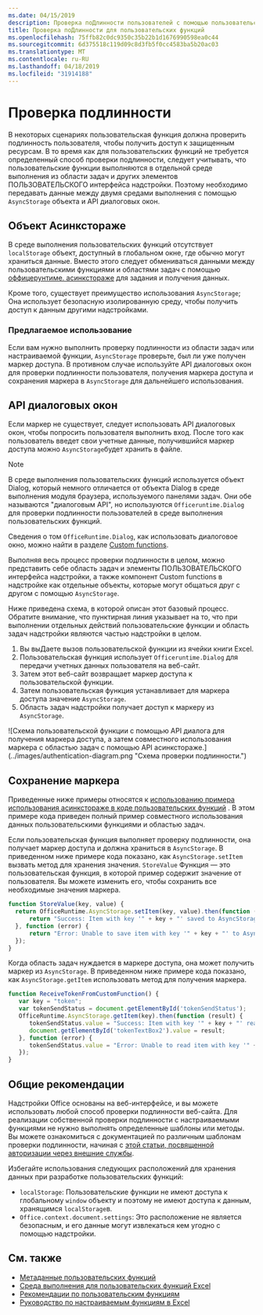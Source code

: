 ```yaml
---
ms.date: 04/15/2019
description: Проверка поДлинности пользователей с помощью пользовательских функций в Excel.
title: Проверка поДлинности для пользовательских функций
ms.openlocfilehash: 75ffb82c0dc9350c35b22b1d1676990598ea0c44
ms.sourcegitcommit: 6d375518c119d09c8d3fb5f0cc4583ba5b20ac03
ms.translationtype: MT
ms.contentlocale: ru-RU
ms.lasthandoff: 04/18/2019
ms.locfileid: "31914188"
---
```

# <a name="authentication"></a>Проверка подлинности

В некоторых сценариях пользовательская функция должна проверить подлинность пользователя, чтобы получить доступ к защищенным ресурсам. В то время как для пользовательских функций не требуется определенный способ проверки подлинности, следует учитывать, что пользовательские функции выполняются в отдельной среде выполнения из области задач и других элементов ПОЛЬЗОВАТЕЛЬСКОГО интерфейса надстройки. Поэтому необходимо передавать данные между двумя средами выполнения с помощью `AsyncStorage` объекта и API диалоговых окон.
  
## <a name="asyncstorage-object"></a>Объект Асинкстораже

В среде выполнения пользовательских функций отсутствует `localStorage` объект, доступный в глобальном окне, где обычно могут храниться данные. Вместо этого следует обмениваться данными между пользовательскими функциями и областями задач с помощью [оффицерунтиме. асинкстораже](/javascript/api/office-runtime/officeruntime.asyncstorage) для задания и получения данных.

Кроме того, существует преимущество использования `AsyncStorage`; Она использует безопасную изолированную среду, чтобы получить доступ к данным другими надстройками.

### <a name="suggested-usage"></a>Предлагаемое использование

Если вам нужно выполнить проверку подлинности из области задач или настраиваемой функции, `AsyncStorage` проверьте, был ли уже получен маркер доступа. В противном случае используйте API диалоговых окон для проверки подлинности пользователя, получения маркера доступа и сохранения маркера в `AsyncStorage` для дальнейшего использования.

## <a name="dialog-api"></a>API диалоговых окон

Если маркер не существует, следует использовать API диалоговых окон, чтобы попросить пользователя выполнить вход. После того как пользователь введет свои учетные данные, получившийся маркер доступа можно `AsyncStorage`будет хранить в файле.

> [!NOTE]
> В среде выполнения пользовательских функций используется объект Dialog, который немного отличается от объекта Dialog в среде выполнения модуля браузера, используемого панелями задач. Они обе называются "диалоговым API", но используются `Officeruntime.Dialog` для проверки подлинности пользователей в среде выполнения пользовательских функций.

Сведения о том `OfficeRuntime.Dialog`, как использовать диалоговое окно, можно найти в разделе [Custom functions](/office/dev/add-ins/excel/custom-functions-dialog).

Выполняя весь процесс проверки подлинности в целом, можно представить себе область задач и элементы ПОЛЬЗОВАТЕЛЬСКОГО интерфейса надстройки, а также компонент Custom functions в надстройке как отдельные объекты, которые могут общаться друг с другом с помощью `AsyncStorage`.

Ниже приведена схема, в которой описан этот базовый процесс. Обратите внимание, что пунктирная линия указывает на то, что при выполнении отдельных действий пользовательские функции и область задач надстройки являются частью надстройки в целом.

1. Вы выДаете вызов пользовательской функции из ячейки книги Excel.
2. Пользовательская функция использует `Officeruntime.Dialog` для передачи учетных данных пользователя на веб-сайт.
3. Затем этот веб-сайт возвращает маркер доступа к пользовательской функции.
4. Затем пользовательская функция устанавливает для маркера доступа значение `AsyncStorage`.
5. Область задач надстройки получает доступ к маркеру из `AsyncStorage`.

![Схема пользовательской функции с помощью API диалога для получения маркера доступа, а затем совместного использования маркера с областью задач с помощью API асинкстораже.] (../images/authentication-diagram.png "Схема проверки подлинности.")

## <a name="storing-the-token"></a>Сохранение маркера

Приведенные ниже примеры относятся к [использованию примера использования асинкстораже в коде пользовательских функций](https://github.com/OfficeDev/PnP-OfficeAddins/tree/master/Excel-custom-functions/AsyncStorage) . В этом примере кода приведен полный пример совместного использования данных пользовательскими функциями и областью задач.

Если пользовательская функция выполняет проверку подлинности, она получает маркер доступа и должна храниться в `AsyncStorage`. В приведенном ниже примере кода показано, как `AsyncStorage.setItem` вызвать метод для хранения значения. `StoreValue` Функция — это пользовательская функция, в которой пример содержит значение от пользователя. Вы можете изменить его, чтобы сохранить все необходимые значения маркера.

```javascript
function StoreValue(key, value) {
  return OfficeRuntime.AsyncStorage.setItem(key, value).then(function (result) {
      return "Success: Item with key '" + key + "' saved to AsyncStorage.";
  }, function (error) {
      return "Error: Unable to save item with key '" + key + "' to AsyncStorage. " + error;
  });
}
```

Когда область задач нуждается в маркере доступа, она может получить маркер из `AsyncStorage`. В приведенном ниже примере кода показано, как `AsyncStorage.getItem` использовать метод для получения маркера.

```javascript
function ReceiveTokenFromCustomFunction() {
   var key = "token";
   var tokenSendStatus = document.getElementById('tokenSendStatus');
   OfficeRuntime.AsyncStorage.getItem(key).then(function (result) {
      tokenSendStatus.value = "Success: Item with key '" + key + "' read from AsyncStorage.";
      document.getElementById('tokenTextBox2').value = result;
   }, function (error) {
      tokenSendStatus.value = "Error: Unable to read item with key '" + key + "' from AsyncStorage. " + error;
   });
}
```

## <a name="general-guidance"></a>Общие рекомендации

Надстройки Office основаны на веб-интерфейсе, и вы можете использовать любой способ проверки подлинности веб-сайта. Для реализации собственной проверки подлинности с настраиваемыми функциями не нужно выполнять определенные шаблоны или методы. Вы можете ознакомиться с документацией по различным шаблонам проверки подлинности, начиная с [этой статьи, посвященной авторизации через внешние службы](/office/dev/add-ins/develop/auth-external-add-ins?view=office-js).  

Избегайте использования следующих расположений для хранения данных при разработке пользовательских функций:  

- `localStorage`: Пользовательские функции не имеют доступа к глобальному `window` объекту и поэтому не имеют доступа к данным, хранящимся `localStorage`в.
- `Office.context.document.settings`: Это расположение не является безопасным, и его данные могут извлекаться кем угодно с помощью надстройки.

## <a name="see-also"></a>См. также

* [Метаданные пользовательских функций](custom-functions-json.md)
* [Среда выполнения для пользовательских функций Excel](custom-functions-runtime.md)
* [Рекомендации по пользовательским функциям](custom-functions-best-practices.md)
* [Руководство по настраиваемым функциям в Excel](excel-tutorial-custom-functions.md)
